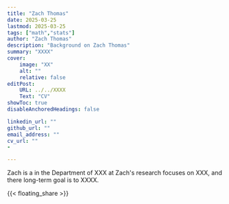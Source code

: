 ```yaml
---
title: "Zach Thomas"
date: 2025-03-25
lastmod: 2025-03-25
tags: ["math","stats"]
author: "Zach Thomas"
description: "Background on Zach Thomas" 
summary: "XXXX"
cover:
    image: "XX"
    alt: ""
    relative: false
editPost:
    URL: ../../XXXX
    Text: "CV"
showToc: true
disableAnchoredHeadings: false

linkedin_url: ""
github_url: ""
email_address: ""
cv_url: ""
-

---
```


Zach is a <majors and minors> in the Department of XXX at <School>
Zach's research focuses on XXX, and there long-term goal is to XXXX.

{{< floating_share >}} 